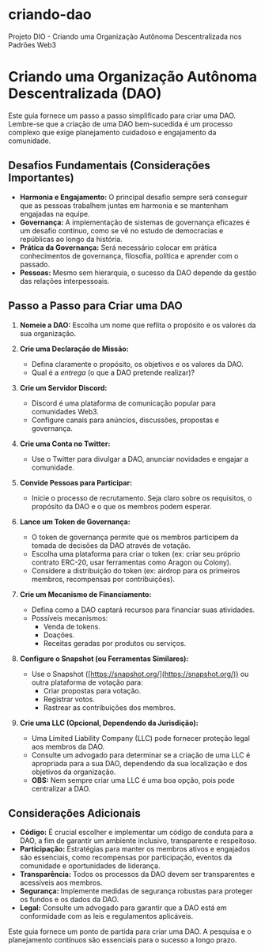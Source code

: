 # criando-dao
Projeto DIO - Criando uma Organização Autônoma Descentralizada nos Padrões Web3

# Criando uma Organização Autônoma Descentralizada (DAO)

Este guia fornece um passo a passo simplificado para criar uma DAO. 
Lembre-se que a criação de uma DAO bem-sucedida é um processo complexo que exige planejamento cuidadoso e engajamento da comunidade.

## Desafios Fundamentais (Considerações Importantes)

*   **Harmonia e Engajamento:** O principal desafio sempre será conseguir que as pessoas trabalhem juntas em harmonia e se mantenham engajadas na equipe.
*   **Governança:** A implementação de sistemas de governança eficazes é um desafio contínuo, como se vê no estudo de democracias e repúblicas ao longo da história.
*   **Prática da Governança:** Será necessário colocar em prática conhecimentos de governança, filosofia, política e aprender com o passado.
*   **Pessoas:** Mesmo sem hierarquia, o sucesso da DAO depende da gestão das relações interpessoais.

## Passo a Passo para Criar uma DAO

1.  **Nomeie a DAO:** Escolha um nome que reflita o propósito e os valores da sua organização.

2.  **Crie uma Declaração de Missão:**
    *   Defina claramente o propósito, os objetivos e os valores da DAO.
    *   Qual é a *entrega* (o que a DAO pretende realizar)?

3.  **Crie um Servidor Discord:**
    *   Discord é uma plataforma de comunicação popular para comunidades Web3.
    *   Configure canais para anúncios, discussões, propostas e governança.

4.  **Crie uma Conta no Twitter:**
    *   Use o Twitter para divulgar a DAO, anunciar novidades e engajar a comunidade.

5.  **Convide Pessoas para Participar:**
    *   Inicie o processo de recrutamento. Seja claro sobre os requisitos, o propósito da DAO e o que os membros podem esperar.

6.  **Lance um Token de Governança:**
    *   O token de governança permite que os membros participem da tomada de decisões da DAO através de votação.
    *   Escolha uma plataforma para criar o token (ex: criar seu próprio contrato ERC-20, usar ferramentas como Aragon ou Colony).
    *   Considere a distribuição do token (ex: airdrop para os primeiros membros, recompensas por contribuições).

7.  **Crie um Mecanismo de Financiamento:**
    *   Defina como a DAO captará recursos para financiar suas atividades.
    *   Possíveis mecanismos:
        *   Venda de tokens.
        *   Doações.
        *   Receitas geradas por produtos ou serviços.

8.  **Configure o Snapshot (ou Ferramentas Similares):**
    *   Use o Snapshot ([https://snapshot.org/](https://snapshot.org/)) ou outra plataforma de votação para:
        *   Criar propostas para votação.
        *   Registrar votos.
        *   Rastrear as contribuições dos membros.

9.  **Crie uma LLC (Opcional, Dependendo da Jurisdição):**
    *   Uma Limited Liability Company (LLC) pode fornecer proteção legal aos membros da DAO.
    *   Consulte um advogado para determinar se a criação de uma LLC é apropriada para a sua DAO, dependendo da sua localização e dos objetivos da organização.
    * **OBS:** Nem sempre criar uma LLC é uma boa opção, pois pode centralizar a DAO.

## Considerações Adicionais

*   **Código:** É crucial escolher e implementar um código de conduta para a DAO, a fim de garantir um ambiente inclusivo, transparente e respeitoso.
*   **Participação:** Estratégias para manter os membros ativos e engajados são essenciais, como recompensas por participação, eventos da comunidade e oportunidades de liderança.
*   **Transparência:** Todos os processos da DAO devem ser transparentes e acessíveis aos membros.
*   **Segurança:** Implemente medidas de segurança robustas para proteger os fundos e os dados da DAO.
*   **Legal:** Consulte um advogado para garantir que a DAO está em conformidade com as leis e regulamentos aplicáveis.

Este guia fornece um ponto de partida para criar uma DAO. A pesquisa e o planejamento contínuos são essenciais para o sucesso a longo prazo.
